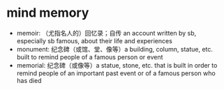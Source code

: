 # mind memory

- memoir: （尤指名人的）回忆录；自传 an account written by sb, especially sb famous, about their life and experiences
- monument: 纪念碑（或馆、堂、像等）a building, column, statue, etc. built to remind people of a famous person or event
- memorial: 纪念碑（或像等）a statue, stone, etc. that is built in order to remind people of an important past event or of a famous person who has died
